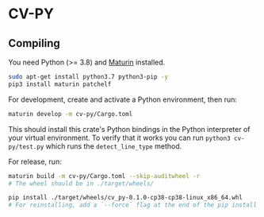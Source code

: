 # CV-PY

## Compiling

You need Python (>= 3.8) and [Maturin](https://www.maturin.rs/installation.html) installed.

```sh
sudo apt-get install python3.7 python3-pip -y
pip3 install maturin patchelf
```

For development, create and activate a Python environment, then run:

```sh
maturin develop -m cv-py/Cargo.toml
```

This should install this crate's Python bindings in the Python interpreter of your virtual
environment. To verify that it works you can run `python3 cv-py/test.py` which runs the
`detect_line_type` method.

For release, run:

```sh
maturin build -m cv-py/Cargo.toml --skip-auditwheel -r
# The wheel should be in ./target/wheels/

pip install ./target/wheels/cv_py-0.1.0-cp38-cp38-linux_x86_64.whl
# For reinstalling, add a `--force` flag at the end of the pip install command
```
